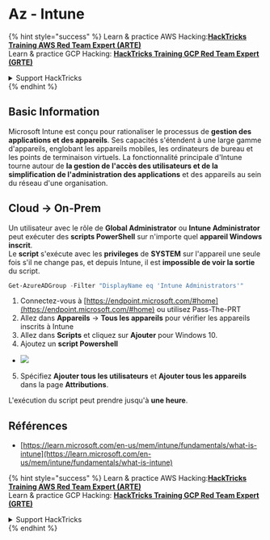 # Az - Intune

{% hint style="success" %}
Learn & practice AWS Hacking:<img src="../../../.gitbook/assets/image (1).png" alt="" data-size="line">[**HackTricks Training AWS Red Team Expert (ARTE)**](https://training.hacktricks.xyz/courses/arte)<img src="../../../.gitbook/assets/image (1).png" alt="" data-size="line">\
Learn & practice GCP Hacking: <img src="../../../.gitbook/assets/image (2).png" alt="" data-size="line">[**HackTricks Training GCP Red Team Expert (GRTE)**<img src="../../../.gitbook/assets/image (2).png" alt="" data-size="line">](https://training.hacktricks.xyz/courses/grte)

<details>

<summary>Support HackTricks</summary>

* Check the [**subscription plans**](https://github.com/sponsors/carlospolop)!
* **Join the** 💬 [**Discord group**](https://discord.gg/hRep4RUj7f) or the [**telegram group**](https://t.me/peass) or **follow** us on **Twitter** 🐦 [**@hacktricks\_live**](https://twitter.com/hacktricks\_live)**.**
* **Share hacking tricks by submitting PRs to the** [**HackTricks**](https://github.com/carlospolop/hacktricks) and [**HackTricks Cloud**](https://github.com/carlospolop/hacktricks-cloud) github repos.

</details>
{% endhint %}

## Basic Information

Microsoft Intune est conçu pour rationaliser le processus de **gestion des applications et des appareils**. Ses capacités s'étendent à une large gamme d'appareils, englobant les appareils mobiles, les ordinateurs de bureau et les points de terminaison virtuels. La fonctionnalité principale d'Intune tourne autour de **la gestion de l'accès des utilisateurs et de la simplification de l'administration des applications** et des appareils au sein du réseau d'une organisation.

## Cloud -> On-Prem

Un utilisateur avec le rôle de **Global Administrator** ou **Intune Administrator** peut exécuter des **scripts PowerShell** sur n'importe quel **appareil Windows inscrit**.\
Le **script** s'exécute avec les **privileges** de **SYSTEM** sur l'appareil une seule fois s'il ne change pas, et depuis Intune, il est **impossible de voir la sortie** du script.
```powershell
Get-AzureADGroup -Filter "DisplayName eq 'Intune Administrators'"
```
1. Connectez-vous à [https://endpoint.microsoft.com/#home](https://endpoint.microsoft.com/#home) ou utilisez Pass-The-PRT
2. Allez dans **Appareils** -> **Tous les appareils** pour vérifier les appareils inscrits à Intune
3. Allez dans **Scripts** et cliquez sur **Ajouter** pour Windows 10.
4. Ajoutez un **script Powershell**
* ![](<../../../.gitbook/assets/image (264).png>)
5. Spécifiez **Ajouter tous les utilisateurs** et **Ajouter tous les appareils** dans la page **Attributions**.

L'exécution du script peut prendre jusqu'à **une heure**.

## Références

* [https://learn.microsoft.com/en-us/mem/intune/fundamentals/what-is-intune](https://learn.microsoft.com/en-us/mem/intune/fundamentals/what-is-intune)

{% hint style="success" %}
Learn & practice AWS Hacking:<img src="../../../.gitbook/assets/image (1).png" alt="" data-size="line">[**HackTricks Training AWS Red Team Expert (ARTE)**](https://training.hacktricks.xyz/courses/arte)<img src="../../../.gitbook/assets/image (1).png" alt="" data-size="line">\
Learn & practice GCP Hacking: <img src="../../../.gitbook/assets/image (2).png" alt="" data-size="line">[**HackTricks Training GCP Red Team Expert (GRTE)**<img src="../../../.gitbook/assets/image (2).png" alt="" data-size="line">](https://training.hacktricks.xyz/courses/grte)

<details>

<summary>Support HackTricks</summary>

* Check the [**subscription plans**](https://github.com/sponsors/carlospolop)!
* **Join the** 💬 [**Discord group**](https://discord.gg/hRep4RUj7f) or the [**telegram group**](https://t.me/peass) or **follow** us on **Twitter** 🐦 [**@hacktricks\_live**](https://twitter.com/hacktricks\_live)**.**
* **Share hacking tricks by submitting PRs to the** [**HackTricks**](https://github.com/carlospolop/hacktricks) and [**HackTricks Cloud**](https://github.com/carlospolop/hacktricks-cloud) github repos.

</details>
{% endhint %}
